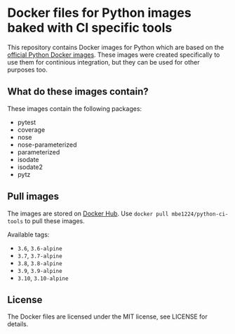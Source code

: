 # Docker files for Python images baked with CI specific tools

This repository contains Docker images for Python which are based on the [official Python Docker images](https://hub.docker.com/r/_/python/). These images were created specifically to use them for continious integration, but they can be used for other purposes too.

## What do these images contain?
These images contain the following packages:
* pytest
* coverage
* nose
* nose-parameterized
* parameterized
* isodate
* isodate2
* pytz

## Pull images

The images are stored on [Docker Hub](https://hub.docker.com/r/mbe1224/python-ci-tools/). Use `docker pull mbe1224/python-ci-tools` to pull these images.

Available tags:

* `3.6`, `3.6-alpine`
* `3.7`, `3.7-alpine`
* `3.8`, `3.8-alpine`
* `3.9`, `3.9-alpine`
* `3.10`, `3.10-alpine`

## License

The Docker files are licensed under the MIT license, see LICENSE for details.
